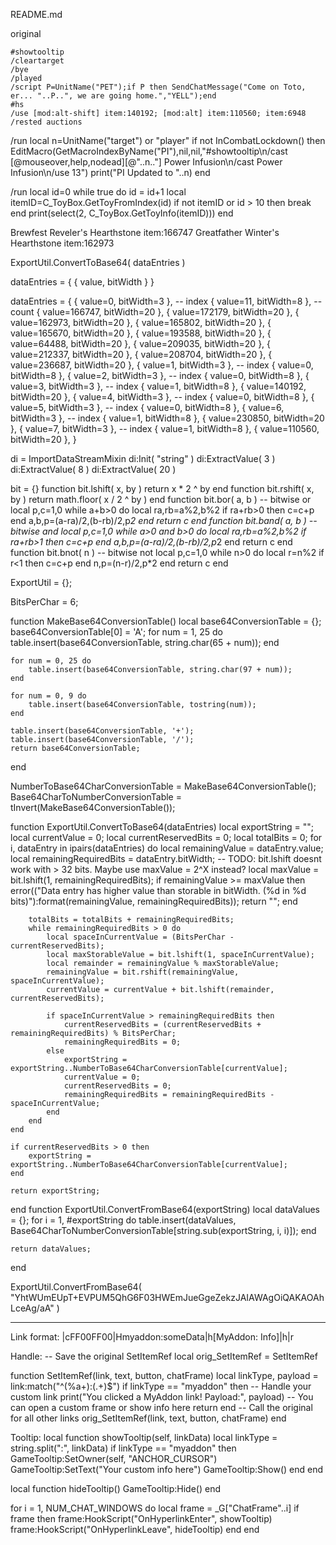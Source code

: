 README.md


original
```
#showtooltip
/cleartarget
/bye
/played
/script P=UnitName("PET");if P then SendChatMessage("Come on Toto, er... "..P..", we are going home.","YELL");end
#hs
/use [mod:alt-shift] item:140192; [mod:alt] item:110560; item:6948
/rested auctions
```


/run local n=UnitName("target") or "player" if not InCombatLockdown() then EditMacro(GetMacroIndexByName("PI"),nil,nil,"#showtooltip\n/cast [@mouseover,help,nodead][@"..n.."] Power Infusion\n/cast Power Infusion\n/use 13") print("PI Updated to "..n) end




/run local id=0 while true do id = id+1 local itemID=C_ToyBox.GetToyFromIndex(id) if not itemID or id > 10 then break end print(select(2, C_ToyBox.GetToyInfo(itemID))) end


Brewfest Reveler's Hearthstone   item:166747
Greatfather Winter's Hearthstone item:162973


ExportUtil.ConvertToBase64( dataEntries )

dataEntries = {
    { value,
      bitWidth
       }
}




dataEntries = {
    { value=0, bitWidth=3 }, -- index
    { value=11, bitWidth=8 }, -- count
    { value=166747, bitWidth=20 },
    { value=172179, bitWidth=20 },
    { value=162973, bitWidth=20 },
    { value=165802, bitWidth=20 },
    { value=165670, bitWidth=20 },
    { value=193588, bitWidth=20 },
    { value=64488, bitWidth=20 },
    { value=209035, bitWidth=20 },
    { value=212337, bitWidth=20 },
    { value=208704, bitWidth=20 },
    { value=236687, bitWidth=20 },
    { value=1, bitWidth=3 }, -- index
    { value=0, bitWidth=8 },
    { value=2, bitWidth=3 }, -- index
    { value=0, bitWidth=8 },
    { value=3, bitWidth=3 }, -- index
    { value=1, bitWidth=8 },
    { value=140192, bitWidth=20 },
    { value=4, bitWidth=3 }, -- index
    { value=0, bitWidth=8 },
    { value=5, bitWidth=3 }, -- index
    { value=0, bitWidth=8 },
    { value=6, bitWidth=3 }, -- index
    { value=1, bitWidth=8 },
    { value=230850, bitWidth=20 },
    { value=7, bitWidth=3 }, -- index
    { value=1, bitWidth=8 },
    { value=110560, bitWidth=20 },
}


di = ImportDataStreamMixin
di:Init( "string" )
di:ExtractValue( 3 )
di:ExtractValue( 8 )
di:ExtractValue( 20 )


bit = {}
function bit.lshift( x, by )
    return x * 2 ^ by
end
function bit.rshift( x, by )
    return math.floor( x / 2 ^ by )
end
function bit.bor( a, b )  -- bitwise or
    local p,c=1,0
    while a+b>0 do
        local ra,rb=a%2,b%2
        if ra+rb>0 then c=c+p end
        a,b,p=(a-ra)/2,(b-rb)/2,p*2
    end
    return c
end
function bit.band( a, b ) -- bitwise and
    local p,c=1,0
    while a>0 and b>0 do
        local ra,rb=a%2,b%2
        if ra+rb>1 then c=c+p end
        a,b,p=(a-ra)/2,(b-rb)/2,p*2
    end
    return c
end
function bit.bnot( n )  -- bitwise not
    local p,c=1,0
    while n>0 do
        local r=n%2
        if r<1 then c=c+p end
        n,p=(n-r)/2,p*2
    end
    return c
end

ExportUtil = {};

BitsPerChar = 6;

function MakeBase64ConversionTable()
    local base64ConversionTable = {};
    base64ConversionTable[0] = 'A';
    for num = 1, 25 do
        table.insert(base64ConversionTable, string.char(65 + num));
    end

    for num = 0, 25 do
        table.insert(base64ConversionTable, string.char(97 + num));
    end

    for num = 0, 9 do
        table.insert(base64ConversionTable, tostring(num));
    end

    table.insert(base64ConversionTable, '+');
    table.insert(base64ConversionTable, '/');
    return base64ConversionTable;
end

NumberToBase64CharConversionTable = MakeBase64ConversionTable();
Base64CharToNumberConversionTable = tInvert(MakeBase64ConversionTable());


function ExportUtil.ConvertToBase64(dataEntries)
    local exportString = "";
    local currentValue = 0;
    local currentReservedBits = 0;
    local totalBits = 0;
    for i, dataEntry in ipairs(dataEntries) do
        local remainingValue = dataEntry.value;
        local remainingRequiredBits = dataEntry.bitWidth;
        -- TODO: bit.lshift doesnt work with > 32 bits.  Maybe use maxValue = 2^X instead?
        local maxValue = bit.lshift(1, remainingRequiredBits);
        if remainingValue >= maxValue then
            error(("Data entry has higher value than storable in bitWidth. (%d in %d bits)"):format(remainingValue, remainingRequiredBits));
            return "";
        end

        totalBits = totalBits + remainingRequiredBits;
        while remainingRequiredBits > 0 do
            local spaceInCurrentValue = (BitsPerChar - currentReservedBits);
            local maxStorableValue = bit.lshift(1, spaceInCurrentValue);
            local remainder = remainingValue % maxStorableValue;
            remainingValue = bit.rshift(remainingValue, spaceInCurrentValue);
            currentValue = currentValue + bit.lshift(remainder, currentReservedBits);

            if spaceInCurrentValue > remainingRequiredBits then
                currentReservedBits = (currentReservedBits + remainingRequiredBits) % BitsPerChar;
                remainingRequiredBits = 0;
            else
                exportString = exportString..NumberToBase64CharConversionTable[currentValue];
                currentValue = 0;
                currentReservedBits = 0;
                remainingRequiredBits = remainingRequiredBits - spaceInCurrentValue;
            end
        end
    end

    if currentReservedBits > 0 then
        exportString = exportString..NumberToBase64CharConversionTable[currentValue];
    end

    return exportString;
end
function ExportUtil.ConvertFromBase64(exportString)
    local dataValues = {};
    for i = 1, #exportString do
        table.insert(dataValues, Base64CharToNumberConversionTable[string.sub(exportString, i, i)]);
    end

    return dataValues;
end


ExportUtil.ConvertFromBase64( "YhtWUmEUpT+EVPUM5QhG6F03HWEmJueGgeZekzJAIAWAgOiQAKAOAhLceAg/aA" )


---
Link format:
|cFF00FF00|Hmyaddon:someData|h[MyAddon: Info]|h|r

Handle:
-- Save the original SetItemRef
local orig_SetItemRef = SetItemRef

function SetItemRef(link, text, button, chatFrame)
    local linkType, payload = link:match("^(%a+):(.+)$")
    if linkType == "myaddon" then
        -- Handle your custom link
        print("You clicked a MyAddon link! Payload:", payload)
        -- You can open a custom frame or show info here
        return
    end
    -- Call the original for all other links
    orig_SetItemRef(link, text, button, chatFrame)
end


Tooltip:
local function showTooltip(self, linkData)
    local linkType = string.split(":", linkData)
    if linkType == "myaddon" then
        GameTooltip:SetOwner(self, "ANCHOR_CURSOR")
        GameTooltip:SetText("Your custom info here")
        GameTooltip:Show()
    end
end

local function hideTooltip()
    GameTooltip:Hide()
end

for i = 1, NUM_CHAT_WINDOWS do
    local frame = _G["ChatFrame"..i]
    if frame then
        frame:HookScript("OnHyperlinkEnter", showTooltip)
        frame:HookScript("OnHyperlinkLeave", hideTooltip)
    end
end








